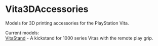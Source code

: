 # Vita3DAccessories
Models for 3D printing accessories for the PlayStation Vita. 

Current models:  
[VitaStand](https://github.com/SilentNightx/Vita3DAccessories/tree/master/VitaStand) - A kickstand for 1000 series Vitas with the remote play grip.
